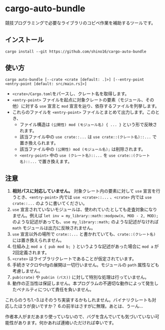 # cargo-auto-bundle

競技プログラミングで必要なライブラリのコピペ作業を補助するツールです。

## インストール

```
cargo install --git https://github.com/shino16/cargo-auto-bundle
```

## 使い方

```
cargo auto-bundle [--crate <crate [default: .]>] [--entry-point <entry-point [default: src/main.rs]>]
```

* `<crate>/Cargo.toml`をパースし、クレート名を取得します。
* `<entry-point>` ファイルを起点に対象クレートの要素（モジュール、その他）に対する `use` 宣言と `mod` 宣言を辿り、依存するファイルを列挙します。
* これらのファイルを `<entry-point>` ファイルとまとめて出力します。このとき、
  * ファイル構造は `(公開性) mod (モジュール名) { ... }` という形で反映されます。
  * 該当ファイル中の `use crate::...` は `use crate::(クレート名)::...` で置き換えられます。
  * 該当ファイル中の `(公開性) mod (モジュール名);` は削除されます。
  * `<entry-point>` 中の `use (クレート名)::...` を `use crate::(クレート名)::...` で置き換えます。

## 注意

1. **相対パスに対応していません。** 対象クレート内の要素に対して `use` 宣言を行うとき、`<entry-point>` 内では `use <crate>::...` 、`<crate>` 内では `use crate::...` のように書いてください。
2. `use` 宣言されていないモジュールは、使われていたとしても走査対象になりません。例えば `let inv = my_library::math::modpow(n, MOD - 2, MOD);` のような記述があっても、`use my_library::math;` のような記述がなければ `math` モジュールは出力に反映されません。
3. `use` 宣言以外の場所で `crate::...` と書かれていても、`crate::(クレート名)` には置き換えられません。
4. 仕組み上 `mod a { pub mod b; }` というような記述があった場合に `mod a` が2回定義されます。
5. `<crate>` はライブラリクレートであることが仮定されています。
6. 手続きマクロやcfgの展開は一切行いません。モジュールの `path` 属性なども考慮しません。
7. `pub(crate)` や `pub(in (パス))` に対して特別な処理は行っていません。
8. 動作の正当性は保証しません。本プログラムの不適切な動作によって発生したペナルティについて責任を負いません。

これらのうち1.–3.はそのうち実装するかもしれません。バイナリクレートも対応したほうが良いですか？
6.の前半はさすがに無理。あとは、うーん…

作者本人がまだあまり使っていないので、バグを含んでいても気づいていない可能性があります。何かあれば連絡いただければ幸いです。
